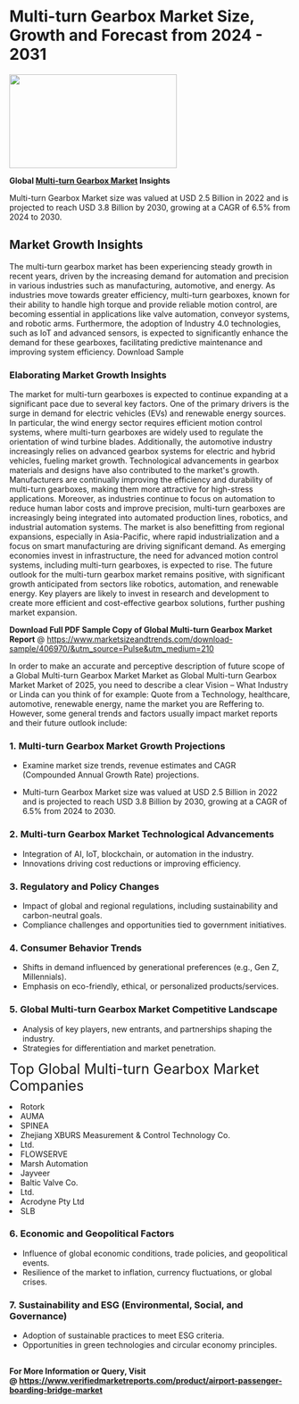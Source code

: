 <H1>Multi-turn Gearbox Market Size, Growth and Forecast from 2024 - 2031</H1><img class="aligncenter size-medium wp-image-584254" src="https://thirdeyenews.in/wp-content/uploads/2024/09/Global-Market-Research-300x168.jpeg" alt="" width="300" height="168" /><p><strong>Global&nbsp;<a href="https://www.marketsizeandtrends.com/download-sample/406970/&amp;utm_source=Pulse&amp;utm_medium=210">Multi-turn Gearbox Market</a> Insights</strong></p><p>Multi-turn Gearbox Market size was valued at USD 2.5 Billion in 2022 and is projected to reach USD 3.8 Billion by 2030, growing at a CAGR of 6.5% from 2024 to 2030.</p><p><h2>Market Growth Insights</h2> The multi-turn gearbox market has been experiencing steady growth in recent years, driven by the increasing demand for automation and precision in various industries such as manufacturing, automotive, and energy. As industries move towards greater efficiency, multi-turn gearboxes, known for their ability to handle high torque and provide reliable motion control, are becoming essential in applications like valve automation, conveyor systems, and robotic arms. Furthermore, the adoption of Industry 4.0 technologies, such as IoT and advanced sensors, is expected to significantly enhance the demand for these gearboxes, facilitating predictive maintenance and improving system efficiency. Download Sample <h3>Elaborating Market Growth Insights</h3> The market for multi-turn gearboxes is expected to continue expanding at a significant pace due to several key factors. One of the primary drivers is the surge in demand for electric vehicles (EVs) and renewable energy sources. In particular, the wind energy sector requires efficient motion control systems, where multi-turn gearboxes are widely used to regulate the orientation of wind turbine blades. Additionally, the automotive industry increasingly relies on advanced gearbox systems for electric and hybrid vehicles, fueling market growth. Technological advancements in gearbox materials and designs have also contributed to the market's growth. Manufacturers are continually improving the efficiency and durability of multi-turn gearboxes, making them more attractive for high-stress applications. Moreover, as industries continue to focus on automation to reduce human labor costs and improve precision, multi-turn gearboxes are increasingly being integrated into automated production lines, robotics, and industrial automation systems. The market is also benefitting from regional expansions, especially in Asia-Pacific, where rapid industrialization and a focus on smart manufacturing are driving significant demand. As emerging economies invest in infrastructure, the need for advanced motion control systems, including multi-turn gearboxes, is expected to rise. The future outlook for the multi-turn gearbox market remains positive, with significant growth anticipated from sectors like robotics, automation, and renewable energy. Key players are likely to invest in research and development to create more efficient and cost-effective gearbox solutions, further pushing market expansion. </p><p><span class=""><strong>Download Full PDF Sample Copy of Global Multi-turn Gearbox Market Report</strong> @ <a href="https://www.marketsizeandtrends.com/download-sample/406970/&amp;utm_source=Pulse&amp;utm_medium=210" target="_blank">https://www.marketsizeandtrends.com/download-sample/406970/&amp;utm_source=Pulse&amp;utm_medium=210</a></span></p><p>In order to make an accurate and perceptive description of future scope of a Global&nbsp;Multi-turn Gearbox Market Market as Global&nbsp;Multi-turn Gearbox Market Market of 2025, you need to describe a clear Vision &ndash; What Industry or Linda can you think of for example: Quote from a Technology, healthcare, automotive, renewable energy, name the market you are Reffering to. However, some general trends and factors usually impact market reports and their future outlook include:</p><h3>1.&nbsp;<strong>Multi-turn Gearbox Market Growth Projections</strong></h3><ul><li>Examine market size trends, revenue estimates and CAGR (Compounded Annual Growth Rate) projections.</li><li><p>Multi-turn Gearbox Market size was valued at USD 2.5 Billion in 2022 and is projected to reach USD 3.8 Billion by 2030, growing at a CAGR of 6.5% from 2024 to 2030.</p></li></ul><h3>2.&nbsp;<strong>Multi-turn Gearbox Market Technological Advancements</strong></h3><ul><li>Integration of AI, IoT, blockchain, or automation in the industry.</li><li>Innovations driving cost reductions or improving efficiency.</li></ul><h3>3.&nbsp;<strong>Regulatory and Policy Changes</strong></h3><ul><li>Impact of global and regional regulations, including sustainability and carbon-neutral goals.</li><li>Compliance challenges and opportunities tied to government initiatives.</li></ul><h3>4.&nbsp;<strong>Consumer Behavior Trends</strong></h3><ul><li>Shifts in demand influenced by generational preferences (e.g., Gen Z, Millennials).</li><li>Emphasis on eco-friendly, ethical, or personalized products/services.</li></ul><h3>5.&nbsp;<strong>Global Multi-turn Gearbox Market Competitive Landscape</strong></h3><ul><li>Analysis of key players, new entrants, and partnerships shaping the industry.</li><li>Strategies for differentiation and market penetration.</li></ul><p data-pm-slice="1 1 []"><span style="color: inherit; font-family: inherit; font-size: 25px;">Top Global Multi-turn Gearbox Market Companies</span></p><div class="" data-test-id=""><p><li>Rotork</li><li> AUMA</li><li> SPINEA</li><li> Zhejiang XBURS Measurement & Control Technology Co.</li><li> Ltd.</li><li> FLOWSERVE</li><li> Marsh Automation</li><li> Jayveer</li><li> Baltic Valve Co.</li><li> Ltd.</li><li> Acrodyne Pty Ltd</li><li> SLB</li></p></div><h3>6.&nbsp;<strong>Economic and Geopolitical Factors</strong></h3><ul><li>Influence of global economic conditions, trade policies, and geopolitical events.</li><li>Resilience of the market to inflation, currency fluctuations, or global crises.</li></ul><h3>7.&nbsp;<strong>Sustainability and ESG (Environmental, Social, and Governance)</strong></h3><ul><li>Adoption of sustainable practices to meet ESG criteria.</li><li>Opportunities in green technologies and circular economy principles.</li></ul><h2><strong style="font-size: 14px;">For More Information or Query, Visit @&nbsp;</strong><a style="background-color: #ffffff; font-size: 14px;" href="https://www.marketsizeandtrends.com/report/multi-turn-gearbox-market/" target="_blank">https://www.verifiedmarketreports.com/product/airport-passenger-boarding-bridge-market</a></h2>
